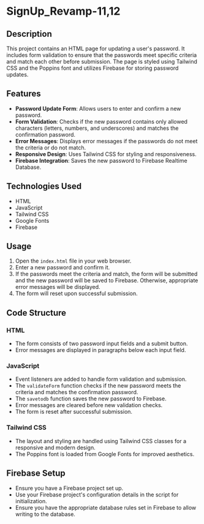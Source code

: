 # SignUp_Revamp-11,12

## Description
This project contains an HTML page for updating a user's password. It includes form validation to ensure that the passwords meet specific criteria and match each other before submission. The page is styled using Tailwind CSS and the Poppins font and utilizes Firebase for storing password updates.

## Features
- **Password Update Form**: Allows users to enter and confirm a new password.
- **Form Validation**: Checks if the new password contains only allowed characters (letters, numbers, and underscores) and matches the confirmation password.
- **Error Messages**: Displays error messages if the passwords do not meet the criteria or do not match.
- **Responsive Design**: Uses Tailwind CSS for styling and responsiveness.
- **Firebase Integration**: Saves the new password to Firebase Realtime Database.

## Technologies Used
- HTML
- JavaScript
- Tailwind CSS
- Google Fonts
- Firebase

## Usage
1. Open the `index.html` file in your web browser.
2. Enter a new password and confirm it.
3. If the passwords meet the criteria and match, the form will be submitted and the new password will be saved to Firebase. Otherwise, appropriate error messages will be displayed.
4. The form will reset upon successful submission.

## Code Structure
### HTML
- The form consists of two password input fields and a submit button.
- Error messages are displayed in paragraphs below each input field.

### JavaScript
- Event listeners are added to handle form validation and submission.
- The `validateForm` function checks if the new password meets the criteria and matches the confirmation password.
- The `savetodb` function saves the new password to Firebase.
- Error messages are cleared before new validation checks.
- The form is reset after successful submission.

### Tailwind CSS
- The layout and styling are handled using Tailwind CSS classes for a responsive and modern design.
- The Poppins font is loaded from Google Fonts for improved aesthetics.

## Firebase Setup
- Ensure you have a Firebase project set up.
- Use your Firebase project's configuration details in the script for initialization.
- Ensure you have the appropriate database rules set in Firebase to allow writing to the database.

